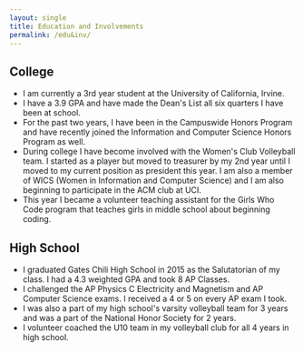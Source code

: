 ```yaml
---
layout: single
title: Education and Involvements
permalink: /edu&inv/
---
```


## College
- I am currently a 3rd year student at the University of California, Irvine.
- I have a 3.9 GPA and have made the Dean's List all six quarters I have been at school.
- For the past two years, I have been in the Campuswide Honors Program and have recently joined the Information and Computer Science Honors Program as well.
- During college I have become involved with the Women's Club Volleyball team. I started as a player but moved to treasurer by my 2nd year until I moved to my current position as president this year. I am also a member of WICS (Women in Information and Computer Science) and I am also beginning to participate in the ACM club at UCI.
- This year I became a volunteer teaching assistant for the Girls Who Code program that teaches girls in middle school about beginning coding.

## High School
- I graduated Gates Chili High School in 2015 as the Salutatorian of my class. I had a 4.3 weighted GPA and took 8 AP Classes. 
- I challenged the AP Physics C Electricity and Magnetism and AP Computer Science exams. I received a 4 or 5 on every AP exam I took. 
- I was also a part of my high school's varsity volleyball team for 3 years and was a part of the National Honor Society for 2 years.
- I volunteer coached the U10 team in my volleyball club for all 4 years in high school.
